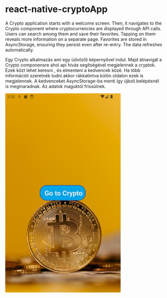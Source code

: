 # react-native-cryptoApp

A Crypto application starts with a welcome screen. Then, it navigates to the Crypto component where cryptocurrencies are displayed through API calls. 
Users can search among them and save their favorites. Tapping on them reveals more information on a separate page. 
Favorites are stored in AsyncStorage, ensuring they persist even after re-entry. The data refreshes automatically.

Egy Crypto alkalmazás ami egy üdvözlő képernyővel indul. Majd átnavigál a Crypto componensre ahol api hivás segítségével megjelennek a cryptok. Ezek közt lehet keresni , és elmenteni a kedvencek közé. 
Ha több információt szeretnék tudni akkor rákkatintva külön oldalon ezek is megjelennek. A kedvenceket AsyncStorage-ba menti így újboli belépésnél is megmaradnak. Az adatok maguktól frissülnek. 

<img src="crypto%20images/home.jpg" alt="home">
